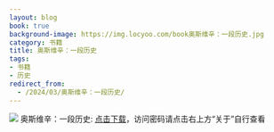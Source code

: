 ```yaml
---
layout: blog
book: true
background-image: https://img.locyoo.com/book奥斯维辛：一段历史.jpg
category: 书籍
title: 奥斯维辛：一段历史
tags:
- 书籍
- 历史
redirect_from:
  - /2024/03/奥斯维辛：一段历史/
---
```

![](https://img.locyoo.com/book奥斯维辛：一段历史.jpg)
奥斯维辛：一段历史: <a name = "ref1" href="https://url18.ctfile.com/f/50983618-1051396987-dba755?p=3619">点击下载</a>，访问密码请点击右上方“关于”自行查看